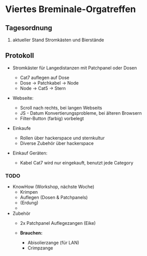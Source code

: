 # Viertes Breminale-Orgatreffen
## Tagesordnung
1. aktueller Stand
Stromkästen und Bierstände



## Protokoll


* Stromkäster für Langedistanzen mit Patchpanel oder Dosen
  * Cat7 auflegen auf Dose
  * Dose -> Patchkabel -> Node
  * Node -> Cat5 -> Stern


* Webseite:
  * Scroll nach rechts, bei langen Webseits
  * JS - Datum Konvertierungsprobleme, bei älteren Browsern
  * Filter-Button (farbig) vorbelegt
  
* Einkaufe
  * Rollen über hackerspace und sternkultur
  * Diverse Zubehör über hackerspace
* Einkauf Geräten:
  * Kabel Cat7 wird nur eingekauft, benutzt jede Category


### TODO  
* KnowHow (Workshop, nächste Woche)
  * Krimpen
  * Auflegen (Dosen \& Patchpanels)
  * (Erdung)
  * 
* Zubehör
  * 2x Patchpanel Auflegezangen (Eike)

  * **Brauchen:**
      * Abisolierzange (für LAN)
      * Crimpzange

